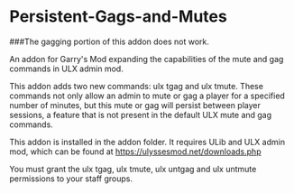 # Persistent-Gags-and-Mutes

###The gagging portion of this addon does not work.

An addon for Garry's Mod expanding the capabilities of the mute and gag commands in ULX admin mod.

This addon adds two new commands: ulx tgag and ulx tmute. These commands not only allow an admin to mute or gag a player for a specified number of minutes, but this mute or gag will persist between player sessions, a feature that is not present in the default ULX mute and gag commands.

This addon is installed in the addon folder. It requires ULib and ULX admin mod, which can be found at https://ulyssesmod.net/downloads.php

You must grant the ulx tgag, ulx tmute, ulx untgag and ulx untmute permissions to your staff groups.

